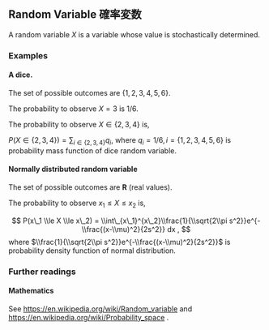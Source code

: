 Random Variable 確率変数
------------------------

A random variable *X* is a variable whose value is stochastically determined.

### Examples

#### A dice.

The set of possible outcomes are {1, 2, 3, 4, 5, 6}.

The probability to observe *X* = 3 is 1/6.

The probability to observe *X* ∈ {2, 3, 4} is,

*P*(*X* ∈ {2, 3, 4}) = ∑<sub>*i* ∈ {2, 3, 4}</sub>*q*<sub>*i*</sub>,
 where *q*<sub>*i*</sub> = 1/6, *i* = {1, 2, 3, 4, 5, 6} is probability mass function of dice random variable.

#### Normally distributed random variable

The set of possible outcomes are **R** (real values).

The probability to observe *x*<sub>1</sub> ≤ *X* ≤ *x*<sub>2</sub> is,

$$
P(x\_1 \\le X \\le x\_2) = \\int\_{x\_1}^{x\_2}\\frac{1}{\\sqrt{2\\pi s^2}}e^{-\\frac{(x-\\mu)^2}{2s^2}} dx ,
$$
 where $\\frac{1}{\\sqrt{2\\pi s^2}}e^{-\\frac{(x-\\mu)^2}{2s^2}}$ is probability density function of normal distribution.

### Further readings

#### Mathematics

See <https://en.wikipedia.org/wiki/Random_variable> and <https://en.wikipedia.org/wiki/Probability_space> .
